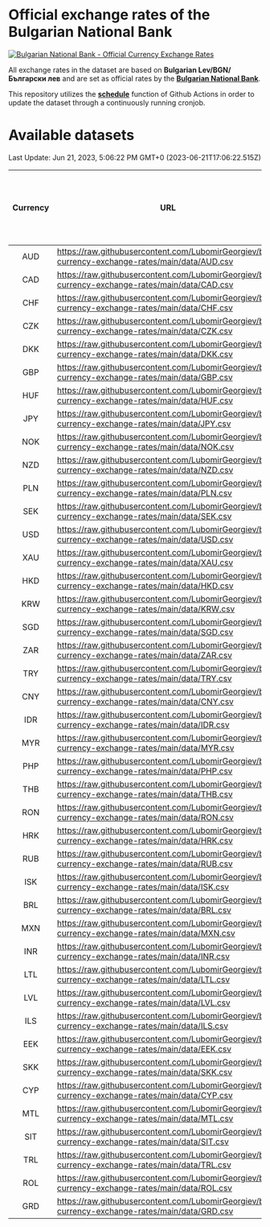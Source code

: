 # Official exchange rates of the Bulgarian National Bank

[![Bulgarian National Bank - Official Currency Exchange Rates](https://github.com/LubomirGeorgiev/bnb-currency-exchange-rates/actions/workflows/update-rates.yml/badge.svg?branch=main)](https://github.com/LubomirGeorgiev/bnb-currency-exchange-rates/actions/workflows/update-rates.yml)

All exchange rates in the dataset are based on **Bulgarian Lev/BGN/Български лев** and are set as official rates by the [**Bulgarian National Bank**](https://www.bnb.bg/Statistics/StExternalSector/StExchangeRates/StERForeignCurrencies/index.htm?toLang=_EN).

This repository utilizes the [**schedule**](https://docs.github.com/en/actions/reference/events-that-trigger-workflows) function of Github Actions in order to update the dataset through a continuously running cronjob.

# Available datasets

<!-- START LINKS (DO NOT EVER FU*ING DELETE THIS COMMENT FOR THE LOVE OF YOUR LIFE!!! IF YOU ARE CURIOS HOW IT WORKS, YOU CAN HAVE A LOOK AT ./src/updateReadme.ts) -->

Last Update: Jun 21, 2023, 5:06:22 PM GMT+0 (2023-06-21T17:06:22.515Z)

| Currency | URL                                                                                             | Number of records | Number of missing days that were filled in |
| :------: | ----------------------------------------------------------------------------------------------- | :---------------: | :----------------------------------------: |
|   AUD    | https://raw.githubusercontent.com/LubomirGeorgiev/bnb-currency-exchange-rates/main/data/AUD.csv |       8297        |                    2567                    |
|   CAD    | https://raw.githubusercontent.com/LubomirGeorgiev/bnb-currency-exchange-rates/main/data/CAD.csv |       8297        |                    2567                    |
|   CHF    | https://raw.githubusercontent.com/LubomirGeorgiev/bnb-currency-exchange-rates/main/data/CHF.csv |       8297        |                    2567                    |
|   CZK    | https://raw.githubusercontent.com/LubomirGeorgiev/bnb-currency-exchange-rates/main/data/CZK.csv |       8297        |                    2567                    |
|   DKK    | https://raw.githubusercontent.com/LubomirGeorgiev/bnb-currency-exchange-rates/main/data/DKK.csv |       8297        |                    2567                    |
|   GBP    | https://raw.githubusercontent.com/LubomirGeorgiev/bnb-currency-exchange-rates/main/data/GBP.csv |       8297        |                    2567                    |
|   HUF    | https://raw.githubusercontent.com/LubomirGeorgiev/bnb-currency-exchange-rates/main/data/HUF.csv |       8297        |                    2567                    |
|   JPY    | https://raw.githubusercontent.com/LubomirGeorgiev/bnb-currency-exchange-rates/main/data/JPY.csv |       8297        |                    2567                    |
|   NOK    | https://raw.githubusercontent.com/LubomirGeorgiev/bnb-currency-exchange-rates/main/data/NOK.csv |       8297        |                    2567                    |
|   NZD    | https://raw.githubusercontent.com/LubomirGeorgiev/bnb-currency-exchange-rates/main/data/NZD.csv |       8297        |                    2567                    |
|   PLN    | https://raw.githubusercontent.com/LubomirGeorgiev/bnb-currency-exchange-rates/main/data/PLN.csv |       8297        |                    2567                    |
|   SEK    | https://raw.githubusercontent.com/LubomirGeorgiev/bnb-currency-exchange-rates/main/data/SEK.csv |       8297        |                    2567                    |
|   USD    | https://raw.githubusercontent.com/LubomirGeorgiev/bnb-currency-exchange-rates/main/data/USD.csv |       8297        |                    2567                    |
|   XAU    | https://raw.githubusercontent.com/LubomirGeorgiev/bnb-currency-exchange-rates/main/data/XAU.csv |       8297        |                    2569                    |
|   HKD    | https://raw.githubusercontent.com/LubomirGeorgiev/bnb-currency-exchange-rates/main/data/HKD.csv |       7995        |                    2476                    |
|   KRW    | https://raw.githubusercontent.com/LubomirGeorgiev/bnb-currency-exchange-rates/main/data/KRW.csv |       7995        |                    2476                    |
|   SGD    | https://raw.githubusercontent.com/LubomirGeorgiev/bnb-currency-exchange-rates/main/data/SGD.csv |       7995        |                    2476                    |
|   ZAR    | https://raw.githubusercontent.com/LubomirGeorgiev/bnb-currency-exchange-rates/main/data/ZAR.csv |       7995        |                    2476                    |
|   TRY    | https://raw.githubusercontent.com/LubomirGeorgiev/bnb-currency-exchange-rates/main/data/TRY.csv |       6477        |                    2006                    |
|   CNY    | https://raw.githubusercontent.com/LubomirGeorgiev/bnb-currency-exchange-rates/main/data/CNY.csv |       6357        |                    1970                    |
|   IDR    | https://raw.githubusercontent.com/LubomirGeorgiev/bnb-currency-exchange-rates/main/data/IDR.csv |       6357        |                    1970                    |
|   MYR    | https://raw.githubusercontent.com/LubomirGeorgiev/bnb-currency-exchange-rates/main/data/MYR.csv |       6357        |                    1970                    |
|   PHP    | https://raw.githubusercontent.com/LubomirGeorgiev/bnb-currency-exchange-rates/main/data/PHP.csv |       6357        |                    1970                    |
|   THB    | https://raw.githubusercontent.com/LubomirGeorgiev/bnb-currency-exchange-rates/main/data/THB.csv |       6357        |                    1970                    |
|   RON    | https://raw.githubusercontent.com/LubomirGeorgiev/bnb-currency-exchange-rates/main/data/RON.csv |       6298        |                    1952                    |
|   HRK    | https://raw.githubusercontent.com/LubomirGeorgiev/bnb-currency-exchange-rates/main/data/HRK.csv |       6184        |                    1913                    |
|   RUB    | https://raw.githubusercontent.com/LubomirGeorgiev/bnb-currency-exchange-rates/main/data/RUB.csv |       5882        |                    1818                    |
|   ISK    | https://raw.githubusercontent.com/LubomirGeorgiev/bnb-currency-exchange-rates/main/data/ISK.csv |       5533        |                    1716                    |
|   BRL    | https://raw.githubusercontent.com/LubomirGeorgiev/bnb-currency-exchange-rates/main/data/BRL.csv |       5389        |                    1675                    |
|   MXN    | https://raw.githubusercontent.com/LubomirGeorgiev/bnb-currency-exchange-rates/main/data/MXN.csv |       5389        |                    1675                    |
|   INR    | https://raw.githubusercontent.com/LubomirGeorgiev/bnb-currency-exchange-rates/main/data/INR.csv |       5025        |                    1564                    |
|   LTL    | https://raw.githubusercontent.com/LubomirGeorgiev/bnb-currency-exchange-rates/main/data/LTL.csv |       4912        |                    1506                    |
|   LVL    | https://raw.githubusercontent.com/LubomirGeorgiev/bnb-currency-exchange-rates/main/data/LVL.csv |       4547        |                    1392                    |
|   ILS    | https://raw.githubusercontent.com/LubomirGeorgiev/bnb-currency-exchange-rates/main/data/ILS.csv |       4307        |                    1347                    |
|   EEK    | https://raw.githubusercontent.com/LubomirGeorgiev/bnb-currency-exchange-rates/main/data/EEK.csv |       3990        |                    1220                    |
|   SKK    | https://raw.githubusercontent.com/LubomirGeorgiev/bnb-currency-exchange-rates/main/data/SKK.csv |       2970        |                    912                     |
|   CYP    | https://raw.githubusercontent.com/LubomirGeorgiev/bnb-currency-exchange-rates/main/data/CYP.csv |       2904        |                    888                     |
|   MTL    | https://raw.githubusercontent.com/LubomirGeorgiev/bnb-currency-exchange-rates/main/data/MTL.csv |       2602        |                    797                     |
|   SIT    | https://raw.githubusercontent.com/LubomirGeorgiev/bnb-currency-exchange-rates/main/data/SIT.csv |       2540        |                    776                     |
|   TRL    | https://raw.githubusercontent.com/LubomirGeorgiev/bnb-currency-exchange-rates/main/data/TRL.csv |       1818        |                    559                     |
|   ROL    | https://raw.githubusercontent.com/LubomirGeorgiev/bnb-currency-exchange-rates/main/data/ROL.csv |       1697        |                    524                     |
|   GRD    | https://raw.githubusercontent.com/LubomirGeorgiev/bnb-currency-exchange-rates/main/data/GRD.csv |        361        |                    109                     |

<!-- END LINKS (DO NOT EVER FU*ING DELETE THIS COMMENT FOR THE LOVE OF YOUR LIFE!!! IF YOU ARE CURIOS HOW IT WORKS, YOU CAN HAVE A LOOK AT ./src/updateReadme.ts) -->
